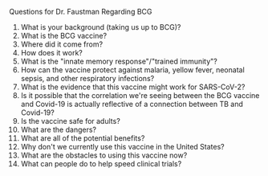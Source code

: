 <!--bcg_faustman_interview.md-->

Questions for Dr. Faustman Regarding BCG

1. What is your background (taking us up to BCG)?
2. What is the BCG vaccine?
3. Where did it come from?
4. How does it work?
5. What is the "innate memory response"/"trained immunity"?
6. How can the vaccine protect against malaria, yellow fever, neonatal sepsis, and other respiratory infections?
7. What is the evidence that this vaccine might work for SARS-CoV-2?
8.  Is it possible that the correlation we're seeing between the BCG vaccine and Covid-19 is actually reflective of a connection between TB and Covid-19?
9.  Is the vaccine safe for adults?
10. What are the dangers?
11. What are all of the potential benefits?
12. Why don't we currently use this vaccine in the United States?
13. What are the obstacles to using this vaccine now?
14. What can people do to help speed clinical trials?